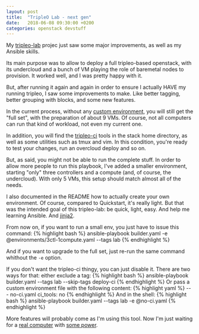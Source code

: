 ```yaml
---
layout: post
title:  "TripleO Lab - next gen"
date:   2018-06-08 09:30:00 +0200
categories: openstack devstuff
---
```


My [tripleo-lab](https://github.com/cjeanner/tripleo-lab)
projec just saw some major improvements, as well as my Ansible
skills.

Its main purpose was to allow to deploy a full tripleo-based openstack, with
its undercloud and a bunch of VM playing the role of baremetal nodes to
provision. It worked well, and I was pretty happy with it.

But, after running it again and again in order to ensure I actually HAVE my
running tripleo, I saw some improvements to make. Like better tagging,
better grouping with blocks, and some new features.

In the current process, without any
[custom environment](https://github.com/cjeanner/tripleo-lab/tree/master/environments),
you will still get the "full set", with the preparation of about 9 VMs. Of
course, not all computers can run that kind of workload, not even my current
one.

In addition, you will find the
[tripleo-ci](https://github.com/openstack-infra/tripleo-ci) tools in the stack
home directory, as well as some utilities such as tmux and vim. In this
condition, you're ready to test your changes, run an overcloud deploy and so
on.

But, as said, you might not be able to run the complete stuff. In order to
allow more people to run this playbook, I've added a smaller environment,
starting "only" three controllers and a compute (and, of course, the
undercloud). With only 5 VMs, this setup should match almost all of the needs.

I also documented in the README how to actually create your own environment.
Of course, compared to Quickstart, it's really light. But that was the intended
goal of this tripleo-lab: be quick, light, easy. And help me learning Ansible.
And [jinja2](http://jinja.pocoo.org/).

From now on, if you want to run a small env, you just have to issue this
command:
{% highlight bash %}
ansible-playbook builder.yaml -e @environments/3ctl-1compute.yaml --tags lab
{% endhighlight %}

And if you want to upgrade to the full set, just re-run the same command
whithout the ```-e``` option.

If you don't want the tripleo-ci thingy, you can just disable it. There are
two ways for that: either exclude a tag:
{% highlight bash %}
ansible-playbook builder.yaml --tags lab --skip-tags deploy-ci
{% endhighlight %}
Or pass a custom environment file with the following content:
{% highlight yaml %}
--- no-ci.yaml
ci_tools: no
{% endhighlight %}
And in the shell:
{% highlight bash %}
ansible-playbook builder.yaml --tags lab -e @no-ci.yaml
{% endhighlight %}

More features will probably come as I'm using this tool. Now I'm just waiting
for a 
[real computer](https://www.supermicro.nl/Aplus/motherboard/EPYC7000/H11DSi.cfm)
with [some power](https://www.amd.com/en/products/cpu/amd-epyc-7401p).
